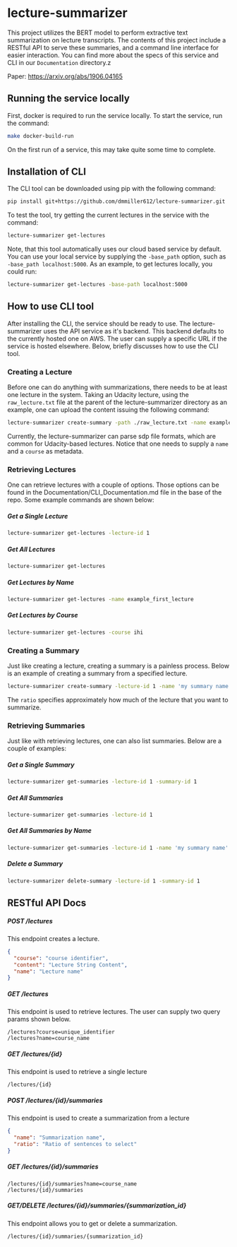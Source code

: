 # lecture-summarizer

This project utilizes the BERT model to perform extractive text summarization on lecture transcripts. The contents of 
this project include a RESTful API to serve these summaries, and a command line interface for easier interaction. You can 
find more about the specs of this service and CLI in our `Documentation` directory.z

Paper: https://arxiv.org/abs/1906.04165

## Running the service locally
First, docker is required to run the service locally. To start the service, run the command:
```bash
make docker-build-run
```
On the first run of a service, this may take quite some time to complete.


## Installation of CLI

The CLI tool can be downloaded using pip with the following command:

```bash
pip install git+https://github.com/dmmiller612/lecture-summarizer.git
```

To test the tool, try getting the current lectures in the service with the command: 
```bash
lecture-summarizer get-lectures
```

Note, that this tool automatically uses our cloud based service by default. You can use your local service by supplying 
the `-base_path` option, such as `-base_path localhost:5000`. As an example, to get lectures locally, you could run: 

```bash
lecture-summarizer get-lectures -base-path localhost:5000
``` 


## How to use CLI tool

After installing the CLI, the service should be ready to use. The lecture-summarizer uses the API service as 
it's backend. This backend defaults to the currently hosted one on AWS. The user can supply a specific URL if the 
service is hosted elsewhere. Below, briefly discusses how to use the CLI tool.

### Creating a Lecture

Before one can do anything with summarizations, there needs to be at least one lecture in the system. Taking an Udacity 
lecture, using the `raw_lecture.txt` file at the parent of the lecture-summarizer directory as an example, one can upload 
the content issuing the following command:

```bash
lecture-summarizer create-summary -path ./raw_lecture.txt -name example_first_lecture -course IHI
```

Currently, the lecture-summarizer can parse sdp file formats, which are common for Udacity-based lectures. Notice that one 
needs to supply a `name` and a `course` as metadata.

### Retrieving Lectures

One can retrieve lectures with a couple of options. Those options can be found in the Documentation/CLI_Documentation.md 
file in the base of the repo. Some example commands are shown below:

##### Get a Single Lecture
```bash
lecture-summarizer get-lectures -lecture-id 1
```

##### Get All  Lectures
```bash
lecture-summarizer get-lectures
```

##### Get Lectures by Name
```bash
lecture-summarizer get-lectures -name example_first_lecture
```

##### Get Lectures by Course
```bash
lecture-summarizer get-lectures -course ihi
```

### Creating a Summary

Just like creating a lecture, creating a summary is a painless process. Below is an example of creating a summary from 
a specified lecture.

```bash
lecture-summarizer create-summary -lecture-id 1 -name 'my summary name' -ratio 0.2
``` 

The `ratio` specifies approximately how much of the lecture that you want to summarize.

### Retrieving Summaries

Just like with retrieving lectures, one can also list summaries. Below are a couple of examples:

##### Get a Single Summary
```bash
lecture-summarizer get-summaries -lecture-id 1 -summary-id 1
```

##### Get All Summaries
```bash
lecture-summarizer get-summaries -lecture-id 1
```

##### Get All Summaries by Name
```bash
lecture-summarizer get-summaries -lecture-id 1 -name 'my summary name'
```

##### Delete a Summary
```bash
lecture-summarizer delete-summary -lecture-id 1 -summary-id 1
```

## RESTful API Docs

##### POST /lectures

This endpoint creates a lecture.

```json
{
  "course": "course identifier",
  "content": "Lecture String Content",
  "name": "Lecture name"
}
``` 

##### GET /lectures

This endpoint is used to retrieve lectures. The user can supply two query params shown below.
```
/lectures?course=unique_identifier
/lectures?name=course_name
```

##### GET /lectures/{id}

This endpoint is used to retrieve a single lecture
```
/lectures/{id}
```

##### POST /lectures/{id}/summaries

This endpoint is used to create a summarization from a lecture
```json
{
  "name": "Summarization name",
  "ratio": "Ratio of sentences to select"
}
```

##### GET /lectures/{id}/summaries
```
/lectures/{id}/summaries?name=course_name
/lectures/{id}/summaries
```

##### GET/DELETE /lectures/{id}/summaries/{summarization_id} 

This endpoint allows you to get or delete a summarization.
```
/lectures/{id}/summaries/{summarization_id} 
```